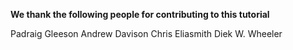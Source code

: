 **We thank the following people for contributing to this tutorial**

Padraig Gleeson
Andrew Davison
Chris Eliasmith
Diek W. Wheeler


